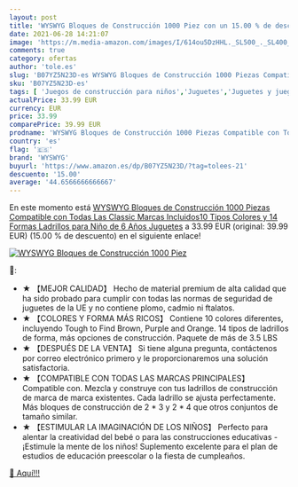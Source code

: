 ```yaml
---
layout: post
title: 'WYSWYG Bloques de Construcción 1000 Piez con un 15.00 % de descuento'
date: 2021-06-28 14:21:07
image: 'https://m.media-amazon.com/images/I/614ou5DzHHL._SL500_._SL400_.jpg'
comments: true
category: ofertas
author: 'tole.es'
slug: 'B07YZ5N23D-es WYSWYG Bloques de Construcción 1000 Piezas Compatible con...'
sku: 'B07YZ5N23D-es'
tags: [ 'Juegos de construcción para niños','Juguetes','Juguetes y juegos','juguetes','wyswyg', ]
actualPrice: 33.99 EUR
currency: EUR
price: 33.99
comparePrice: 39.99 EUR
prodname: 'WYSWYG Bloques de Construcción 1000 Piezas Compatible con Todas Las Classic Marcas Incluidos10 Tipos Colores y 14 Formas Ladrillos para Niño de 6 Años Juguetes'
country: 'es'
flag: '🇪🇸'
brand: 'WYSWYG'
buyurl: 'https://www.amazon.es/dp/B07YZ5N23D/?tag=tolees-21'
descuento: '15.00'
average: '44.6566666666667'
---
```


En este momento está [WYSWYG Bloques de Construcción 1000 Piezas Compatible con Todas Las Classic Marcas Incluidos10 Tipos Colores y 14 Formas Ladrillos para Niño de 6 Años Juguetes](https://www.amazon.es/dp/B07YZ5N23D/?tag=tolees-21) a 33.99 EUR (original: 39.99 EUR) (15.00 %  de descuento) en el siguiente enlace!

[![WYSWYG Bloques de Construcción 1000 Piez](https://m.media-amazon.com/images/I/614ou5DzHHL._SL500_._SL400_.jpg)](https://www.amazon.es/dp/B07YZ5N23D/?tag=tolees-21)

🔎:

- ★ 【MEJOR CALIDAD】 Hecho de material premium de alta calidad que ha sido probado para cumplir con todas las normas de seguridad de juguetes de la UE y no contiene plomo, cadmio ni ftalatos.
- ★ 【COLORES Y FORMA MÁS RICOS】 Contiene 10 colores diferentes, incluyendo Tough to Find Brown, Purple and Orange. 14 tipos de ladrillos de forma, más opciones de construcción. Paquete de más de 3.5 LBS
- ★ 【DESPUÉS DE LA VENTA】 Si tiene alguna pregunta, contáctenos por correo electrónico primero y le proporcionaremos una solución satisfactoria.
- ★ 【COMPATIBLE CON TODAS LAS MARCAS PRINCIPALES】 Compatible con. Mezcla y construye con tus ladrillos de construcción de marca de marca existentes. Cada ladrillo se ajusta perfectamente. Más bloques de construcción de 2 * 3 y 2 * 4 que otros conjuntos de tamaño similar.
- ★ 【ESTIMULAR LA IMAGINACIÓN DE LOS NIÑOS】 Perfecto para alentar la creatividad del bebé o para las construcciones educativas - ¡Estimule la mente de los niños! Suplemento excelente para el plan de estudios de educación preescolar o la fiesta de cumpleaños.

[🛒 Aquí!!!](https://www.amazon.es/dp/B07YZ5N23D/?tag=tolees-21)
